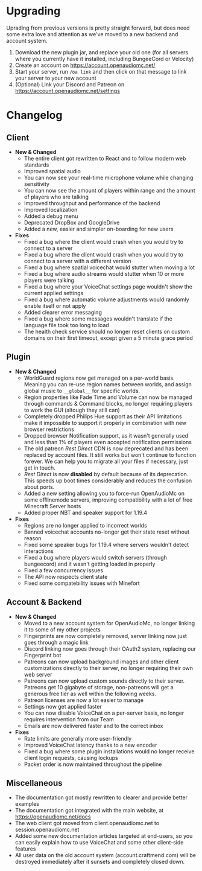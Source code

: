 # Upgrading
Uprading from previous versions is pretty straight forward, but does need some extra love and attention as we've moved to a new backend and account system.
 1. Download the new plugin jar, and replace your old one (for all servers where you currently have it installed, including BungeeCord or Velocity)
 2. Create an account on https://account.openaudiomc.net/
 3. Start your server, run `/oa link` and then click on that message to link your server to your new account
 4. (Optional) Link your Discord and Patreon on https://account.openaudiomc.net/settings 

# Changelog
## Client
 - **New & Changed**
   - The entire client got rewritten to React and to follow modern web standards
   - Improved spatial audio
   - You can now see your real-time microphone volume while changing sensitivity
   - You can now see the amount of players within range and the amount of players who are talking
   - Improved throughput and performance of the backend
   - Improved localization
   - Added a debug menu
   - Deprecated DropBox and GoogleDrive
   - Added a new, easier and simpler on-boarding for new users
 - **Fixes**
   - Fixed a bug where the client would crash when you would try to connect to a server
   - Fixed a bug where the client would crash when you would try to connect to a server with a different version
   - Fixed a bug where spatial voicechat would stutter when moving a lot
   - Fixed a bug where audio streams would stutter when 10 or more players were talking
   - Fixed a bug where your VoiceChat settings page wouldn't show the current applied settings
   - Fixed a bug where automatic volume adjustments would randomly enable itself or not apply
   - Added clearer error messaging
   - Fixed a bug where some messages wouldn't translate if the language file took too long to load
   - The health check service should no longer reset clients on custom domains on their first timeout, except given a 5 minute grace period
 
## Plugin
 - **New & Changed**
   - WorldGuard regions now get managed on a per-world basis. Meaning you can re-use region names between worlds, and assign global music to `__global__` for specific worlds.
   - Region properties like Fade Time and Volume can now be managed through commands & Command blocks, no longer requiring players to work the GUI (altough they still can)
   - Completely dropped Philips Hue support as their API limitations make it impossible to support it properly in combination with new browser restrictions
   - Dropped browser Notification support, as it wasn't generally used and less than 1% of players even accepted notification permissions
   - The old patreon *Rest Direct* CDN is now deprecated and has been replaced by account files. It still works but won't continue to function forever. We can help you to migrate all your files if necessary, just get in touch.
   - *Rest Direct* is now **disabled** by default because of its deprecation. This speeds up boot times considerably and reduces the confusion about ports. 
   - Added a new setting allowing you to force-run OpenAudioMc on some offlinemode servers, improving compatibility with a lot of free Minecraft Server hosts
   - Added proper NBT and speaker support for 1.19.4
 - **Fixes**
   - Regions are no longer applied to incorrect worlds
   - Banned voicechat accounts no-longer get their state reset without reason
   - Fixed some speaker bugs for 1.19.4 where servers wouldn't detect interactions
   - Fixed a bug where players would switch servers (through bungeecord) and it wasn't getting loaded in properly
   - Fixed a few concurrency issues
   - The API now respects client state
   - Fixed some compatebility issues with Minefort

## Account & Backend
 - **New & Changed**
   - Moved to a new account system for OpenAudioMc, no longer linking it to some of my other projects
   - Fingerprints are now completely removed, server linking now just goes through a magic link
   - Discord linking now goes through their OAuth2 system, replacing our Fingerprint bot
   - Patreons can now upload background images and other client customizations directly to their server, no longer requiring their own web server
   - Patreons can now upload custom sounds directly to their server. Patreons get 10 gigabyte of storage, non-patreons will get a generous free tier as well within the following weeks.
   - Patreon licenses are now a lot easier to manage
   - Settings now get applied faster
   - You can now disable VoiceChat on a per-server basis, no longer requires intervention from our Team
   - Emails are now delivered faster and to the correct inbox
 - **Fixes**
   - Rate limits are generally more user-friendly
   - Improved VoiceChat latency thanks to a new encoder
   - Fixed a bug where some plugin installations would no longer receive client login requests, causing lockups
   - Packet order is now maintained throughout the pipeline

## Miscellaneous
 - The documentation got mostly rewritten to clearer and provide better examples
 - The documentation got integrated with the main website, at https://openaudiomc.net/docs
 - The web client got moved from client.openaudiomc.net to session.openaudiomc.net
 - Added some new documentation articles targeted at end-users, so you can easily explain how to use VoiceChat and some other client-side features
 - All user data on the old account system (account.craftmend.com) will be destroyed immediately after it sunsets and completely closed down.